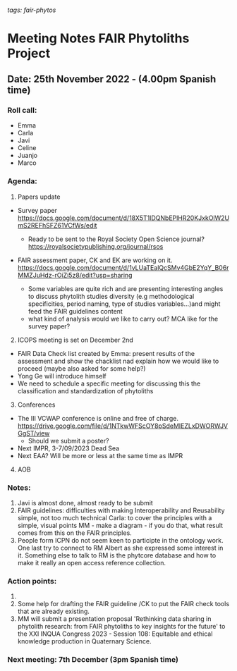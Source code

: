 ###### tags: fair-phytos

# Meeting Notes FAIR Phytoliths Project
## Date:  25th November 2022  - (4.00pm Spanish time)

### Roll call:
* Emma
* Carla
* Javi 
* Celine 
* Juanjo 
* Marco


### Agenda:

1.  Papers update

* Survey paper
https://docs.google.com/document/d/18X5T1lDQNbEPlHR20KJxkOlW2UmS2REFhSFZ61VCfWs/edit
    - Ready to be sent to the Royal Society Open Science journal?
https://royalsocietypublishing.org/journal/rsos

* FAIR assessment paper, CK and EK are working on it.
https://docs.google.com/document/d/1vLUaTEalQcSMv4GbE2YqY_B06rMMZJuHdz-rOiZi5z8/edit?usp=sharing
    - Some variables are quite rich and are presenting interesting angles to discuss phytolith studies diversity (e.g  methodological specificities, period naming, type of studies variables...)and might feed the FAIR guidelines content
    - what kind of analysis would we like to carry out? MCA like for the survey paper?
   
2.  ICOPS meeting is set on December 2nd
* FAIR Data Check list created by Emma: present results of the assessment and show the chacklist nad explain how we would like to proceed (maybe also asked for some help?)
* Yong Ge will introduce himself
* We need to schedule a specific meeting for discussing this  the classification and standardization of phytoliths

 
3. Conferences
- The III VCWAP conference is online and free of charge. https://drive.google.com/file/d/1NTkwWFScOY8pSdeMIEZLxDWORWJVGgST/view
    - Should we submit a poster?
 - Next IMPR, 3-7/09/2023 Dead Sea
 - Next EAA? Will be more or less at the same time as IMPR
 
4.  AOB



### Notes:

1. Javi is almost done, almost ready to be submit
2. FAIR guidelines: difficulties with making Interoperability and Reusability simple, not too much technical 
 Carla: to cover the principles with a simple, visual points
MM - make a diagram - if you do that, what result comes from this on the FAIR principles.
3. People form ICPN do not seem keen to participte in the ontology work. One last try to connect to RM Albert as she expressed some interest in it. Something else to talk to RM is the phytcore database and how to make it really an open access reference collection.


### Action points:
1. 
2. Some help for drafting the FAIR guideline
   /CK to put the FAIR check tools that are already existing.
3. MM will submit a presentation proposal 'Rethinking data sharing in phytolith research: from FAIR phytoliths to key insights for the future' to the XXI INQUA Congress 2023 - Session 108: Equitable and ethical knowledge production in Quaternary Science.



### Next meeting: 7th December (3pm Spanish time)
